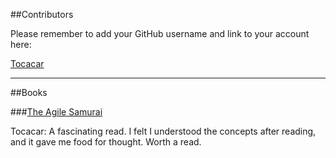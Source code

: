 ##Contributors

Please remember to add your GitHub username and link to your account here:

[Tocacar](https://github.com/tocacar)

-------

##Books

###[The Agile Samurai](http://pragprog.com/book/jtrap/the-agile-samurai)

Tocacar: A fascinating read. I felt I understood the concepts after reading, and it gave me food for thought. Worth a read.